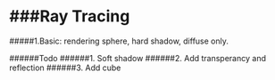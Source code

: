 ###Ray Tracing
=====
#####1.Basic: rendering sphere, hard shadow, diffuse only.

######Todo
######1. Soft shadow
######2. Add transperancy and reflection
######3. Add cube
